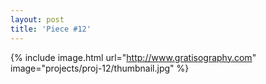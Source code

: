 ```yaml
---
layout: post
title: 'Piece #12'
---
```


{% include image.html url="http://www.gratisography.com" image="projects/proj-12/thumbnail.jpg" %}
